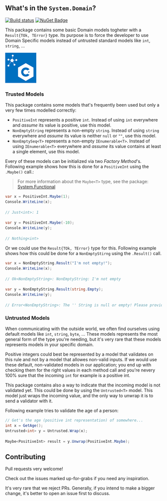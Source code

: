 ## What's in the `System.Domain`?

[![Build status](https://ci.appveyor.com/api/projects/status/p4t68e0wawkfbk8x?svg=true)](https://ci.appveyor.com/project/stijnmoreels/system-domain)
[![NuGet Badge](https://buildstats.info/nuget/system-domain)](https://www.nuget.org/packages/system-domain)

This package contains some basic Domain models togheter with a `Result{TOk, TError}` type.
Its purpose is to force the developer to use Domain Specific models instead of untrusted standard models like `int`, `string`, ...

![logo](docs/images/logo.png)

### Trusted Models

This package contains some models that's frequently been used but only a very few times modelled correctly:

* `PositiveInt` represents a positive `int`. Instead of using `int` everywhere and _assume_ its value is positive, use this model.
* `NonEmptyString` represents a non-empty `string`. Instead of using `string` everywhere and _assume_ its value is neither `null` or `""`, use this model.
* `NonEmptySeq<T>` represents a non-empty `IEnumerable<T>`. Instead of using `IEnumerable<T>` everywhere and _assume_ its value contains at least a single element, use this model.

Every of these models can be initialized via two _Factory Method_'s. Following example shows how this is done for a `PositiveInt` using the `.Maybe()` call.:

> For more information about the `Maybe<T>` type, see the package: [System.Functional](https://github.com/stijnmoreels/System.Functional/)

```csharp
var x = PositiveInt.Maybe(1);
Console.WriteLine(x);

// Just<int>: 1

var y = PositiveInt.Maybe(-10);
Console.WriteLine(y);

// Nothing<int>
```

Or we could use the `Result{TOk, TError}` type for this.
Following example shows how this could be done for a `NonEmptyStirng` using the `.Result()` call.

```csharp
var x = NonEmptyString.Result("I'm not empty!");
Console.WriteLine(x);

// Ok<NonEmptyString>: NonEmptyString: I'm not empty

var y = NonEmptyString.Result(string.Empty);
Console.WriteLine(y);

// Error<NonEmptyString>: The '' String is null or empty! Please provide a non-empty string.
```

### Untrusted Models

When communicating with the outside world, we often find ourselves using default models like `int`, `string`, `byte`, ... These models represents the most general form of the type you're needing, but it's very rare that these models represents models in your specific domain.

Positive integers could best be represented by a model that validates on this rule and not by a model that allowes non-valid inputs.
If we would use these default, non-validated models in our application; you end up with checking them for the right values in each method call and you're nevery 100% sure that the incoming `int` for example is a positive int.

This package contains also a way to indicate that the incoming model is not validated yet. This could be done by using the `Untrusted<T>` model. This model just wraps the incoming value, and the only way to unwrap it is to send a validator with it.

Following example tries to validate the age of a person:

```csharp
// Get's the age (positive int representation) of somewhere...
int x = GetAge();
Untrusted<int> y = Untrusted.Wrap(x);

Maybe<PositiveInt> result = y.Unwrap(PositiveInt.Maybe);
```

## Contributing

Pull requests very welcome!

Check out the issues marked up-for-grabs if you need any inspiration.

It's very rare that we reject PRs. Generally, if you intend to make a bigger change, it's better to open an issue first to discuss.
